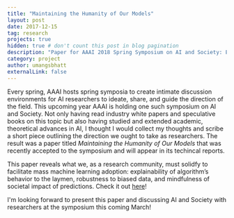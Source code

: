 ```yaml
---
title: "Maintaining the Humanity of Our Models"
layout: post
date: 2017-12-15
tag: research
projects: true
hidden: true # don't count this post in blog pagination
description: "Paper for AAAI 2018 Spring Symposium on AI and Society: Ethics, Safety, and Trustworthiness in Intelligent Agents"
category: project
author: umangsbhatt
externalLink: false
---
```


Every spring, AAAI hosts spring symposia to create intimate discussion environments for AI researchers to ideate, share, and guide the direction of the field. This upcoming year AAAI is holding one such symposium on AI and Society. Not only having read industry white papers and speculative books on this topic but also having studied and extended academic, theoretical advances in AI, I thought I would collect my thoughts and scribe a short piece outlining the direction we ought to take as researchers. The result was a paper titled *Maintaining the Humanity of Our Models* that was recently accepted to the symposium and will appear in its techincal reports.

This paper reveals what we, as a research community, must solidfy to facilitate mass machine learning adoption: explainability of algorithm’s behavior to the laymen, robustness to biased data, and mindfulness of societal impact of predictions. Check it out  <a href="http://umangsbhatt.github.io/assets/Bhatt_Final.pdf" target="_blank">here</a>!

I'm looking forward to present this paper and discussing AI and Society with researchers at the symposium this coming March!


